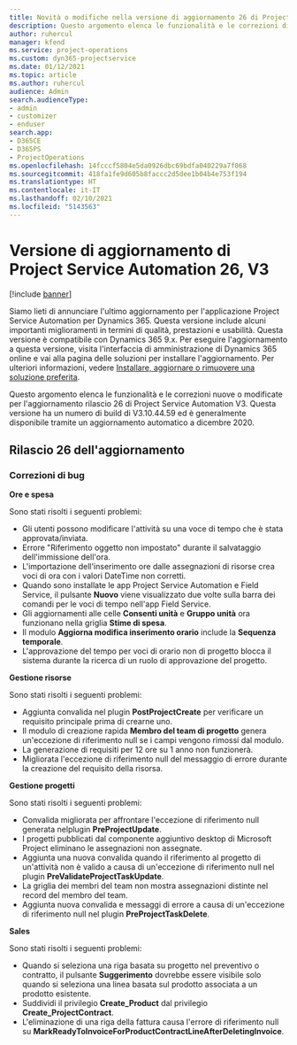 ```yaml
---
title: Novità o modifiche nella versione di aggiornamento 26 di Project Service Automation V3
description: Questo argomento elenca le funzionalità e le correzioni disponibili nella versione di aggiornamento 26 di Project Service Automation V3.
author: ruhercul
manager: kfend
ms.service: project-operations
ms.custom: dyn365-projectservice
ms.date: 01/12/2021
ms.topic: article
ms.author: ruhercul
audience: Admin
search.audienceType:
- admin
- customizer
- enduser
search.app:
- D365CE
- D365PS
- ProjectOperations
ms.openlocfilehash: 14fcccf5804e5da0926dbc69bdfa040229a7f068
ms.sourcegitcommit: 418fa1fe9d605b8faccc2d5dee1b04b4e753f194
ms.translationtype: HT
ms.contentlocale: it-IT
ms.lasthandoff: 02/10/2021
ms.locfileid: "5143563"
---
```

# <a name="project-service-automation-update-release-26-v3"></a>Versione di aggiornamento di Project Service Automation 26, V3

[!include [banner](../includes/psa-now-project-operations.md)]

Siamo lieti di annunciare l'ultimo aggiornamento per l'applicazione Project Service Automation per Dynamics 365. Questa versione include alcuni importanti miglioramenti in termini di qualità, prestazioni e usabilità. Questa versione è compatibile con Dynamics 365 9.x. Per eseguire l'aggiornamento a questa versione, visita l'interfaccia di amministrazione di Dynamics 365 online e vai alla pagina delle soluzioni per installare l'aggiornamento. Per ulteriori informazioni, vedere [Installare, aggiornare o rimuovere una soluzione preferita](https://docs.microsoft.com/power-platform/admin/install-remove-preferred-solution).

Questo argomento elenca le funzionalità e le correzioni nuove o modificate per l'aggiornamento rilascio 26 di Project Service Automation V3. Questa versione ha un numero di build di V3.10.44.59 ed è generalmente disponibile tramite un aggiornamento automatico a dicembre 2020.

## <a name="update-release-26"></a>Rilascio 26 dell'aggiornamento

### <a name="bug-fixes"></a>Correzioni di bug

**Ore e spesa**

Sono stati risolti i seguenti problemi:

- Gli utenti possono modificare l'attività su una voce di tempo che è stata approvata/inviata.
- Errore "Riferimento oggetto non impostato" durante il salvataggio dell'immissione dell'ora.
- L'importazione dell'inserimento ore dalle assegnazioni di risorse crea voci di ora con i valori DateTime non corretti.
- Quando sono installate le app Project Service Automation e Field Service, il pulsante **Nuovo** viene visualizzato due volte sulla barra dei comandi per le voci di tempo nell'app Field Service.
- Gli aggiornamenti alle celle **Consenti unità** e **Gruppo unità** ora funzionano nella griglia **Stime di spesa**.
- Il modulo **Aggiorna modifica inserimento orario** include la **Sequenza temporale**.
- L'approvazione del tempo per voci di orario non di progetto blocca il sistema durante la ricerca di un ruolo di approvazione del progetto.

**Gestione risorse**

Sono stati risolti i seguenti problemi:

- Aggiunta convalida nel plugin **PostProjectCreate** per verificare un requisito principale prima di crearne uno.
- Il modulo di creazione rapida **Membro del team di progetto** genera un'eccezione di riferimento null se i campi vengono rimossi dal modulo.
- La generazione di requisiti per 12 ore su 1 anno non funzionerà.
- Migliorata l'eccezione di riferimento null del messaggio di errore durante la creazione del requisito della risorsa.

**Gestione progetti**

Sono stati risolti i seguenti problemi:

- Convalida migliorata per affrontare l'eccezione di riferimento null generata nelplugin **PreProjectUpdate**.
- I progetti pubblicati dal componente aggiuntivo desktop di Microsoft Project eliminano le assegnazioni non assegnate.
- Aggiunta una nuova convalida quando il riferimento al progetto di un'attività non è valido a causa di un'eccezione di riferimento null nel plugin **PreValidateProjectTaskUpdate**.
- La griglia dei membri del team non mostra assegnazioni distinte nel record del membro del team.
- Aggiunta nuova convalida e messaggi di errore a causa di un'eccezione di riferimento null nel plugin **PreProjectTaskDelete**.

**Sales**

Sono stati risolti i seguenti problemi:

- Quando si seleziona una riga basata su progetto nel preventivo o contratto, il pulsante **Suggerimento** dovrebbe essere visibile solo quando si seleziona una linea basata sul prodotto associata a un prodotto esistente.
- Suddividi il privilegio **Create_Product** dal privilegio **Create_ProjectContract**.
- L'eliminazione di una riga della fattura causa l'errore di riferimento null su **MarkReadyToInvoiceForProductContractLineAfterDeletingInvoice**.
